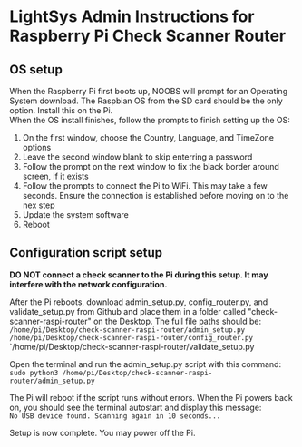 # LightSys Admin Instructions for Raspberry Pi Check Scanner Router

## OS setup

When the Raspberry Pi first boots up, NOOBS will prompt for an Operating System download. The Raspbian OS from the SD card should be the only option. Install this on the Pi.\
When the OS install finishes, follow the prompts to finish setting up the OS:
1. On the first window, choose the Country, Language, and TimeZone options
2. Leave the second window blank to skip enterring a password
3. Follow the prompt on the next window to fix the black border around screen, if it exists
4. Follow the prompts to connect the Pi to WiFi. This may take a few seconds. Ensure the connection is established before moving on to the nex step
5. Update the system software
6. Reboot

## Configuration script setup

**DO NOT connect a check scanner to the Pi during this setup. It may interfere with the network configuration.**

After the Pi reboots, download admin_setup.py, config_router.py, and validate_setup.py from Github and place them in a folder called "check-scanner-raspi-router" on the Desktop. The full file paths should be:\
`/home/pi/Desktop/check-scanner-raspi-router/admin_setup.py`\
`/home/pi/Desktop/check-scanner-raspi-router/config_router.py`\
`/home/pi/Desktop/check-scanner-raspi-router/validate_setup.py

Open the terminal and run the admin_setup.py script with this command:\
`sudo python3 /home/pi/Desktop/check-scanner-raspi-router/admin_setup.py`

The Pi will reboot if the script runs without errors. When the Pi powers back on, you should see the terminal autostart and display this message:\
`No USB device found. Scanning again in 10 seconds...`

Setup is now complete. You may power off the Pi.
